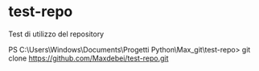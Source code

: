 # test-repo
Test di utilizzo del repository

PS C:\Users\Windows\Documents\Progetti Python\Max_git\test-repo> git clone https://github.com/Maxdebei/test-repo.git
